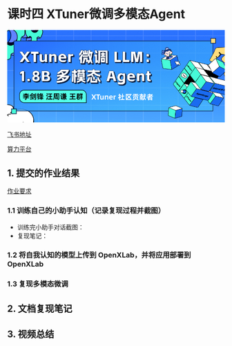 # 课时四 XTuner微调多模态Agent

![alt text](image-93.png)

[飞书地址](https://aicarrier.feishu.cn/wiki/Vv4swUFMni5DiMkcasUczUp9nid#LSBkd2cTHorhsAx5jZAcO0B3nqe)

[算力平台](https://studio.intern-ai.org.cn/)

## 1. 提交的作业结果

[作业要求](https://github.com/InternLM/Tutorial/blob/camp2/xtuner/homework.md)

### 1.1 训练自己的小助手认知（记录复现过程并截图）

- 训练完小助手对话截图：
- 复现笔记：

### 1.2 将自我认知的模型上传到 OpenXLab，并将应用部署到 OpenXLab

### 1.3  复现多模态微调

## 2. 文档复现笔记

## 3. 视频总结